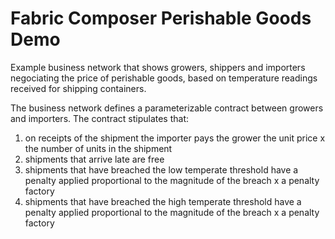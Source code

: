 # Fabric Composer Perishable Goods Demo

Example business network that shows growers, shippers and importers negociating the price
of perishable goods, based on temperature readings received for shipping containers.

The business network defines a parameterizable contract between growers and importers. The contract stipulates
that:

1. on receipts of the shipment the importer pays the grower the unit price x the number of units in the shipment
2. shipments that arrive late are free
3.  shipments that have breached the low temperate threshold have a penalty applied proportional to the magnitude of the breach x a penalty factory
4. shipments that have breached the high temperate threshold have a penalty applied proportional to the magnitude of the breach x a penalty factory